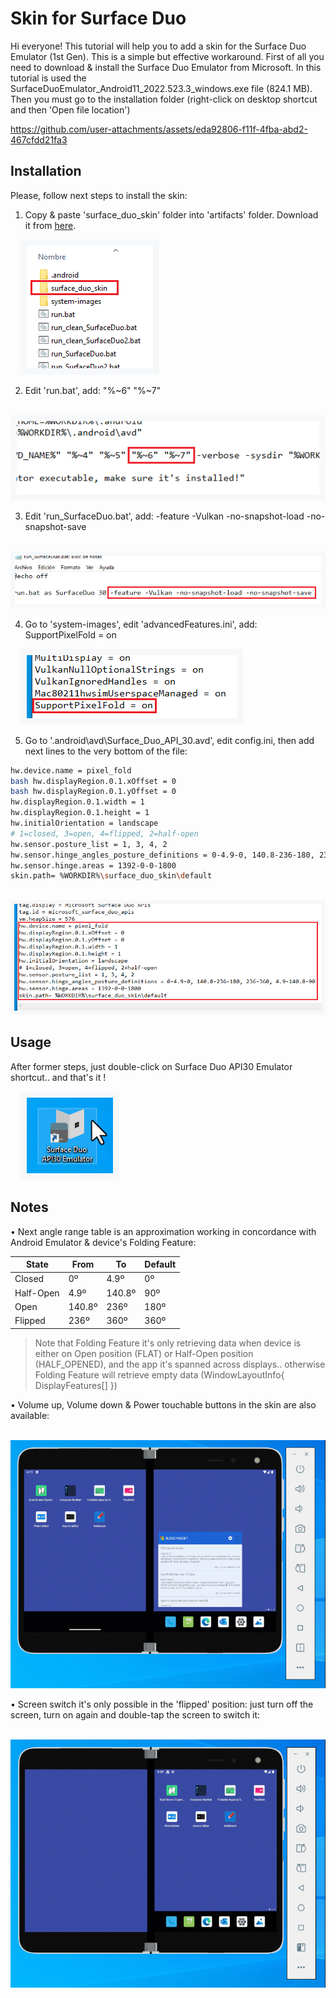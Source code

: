 # Skin for Surface Duo

Hi everyone! This tutorial will help you to add a skin for the Surface Duo Emulator (1st Gen). This is a simple but effective workaround. First of all you need to download & install the Surface Duo Emulator from Microsoft. In this tutorial is used the SurfaceDuoEmulator_Android11_2022.523.3_windows.exe file (824.1 MB).
Then you must go to the installation folder (right-click on desktop shortcut and then 'Open file location')

https://github.com/user-attachments/assets/eda92806-f11f-4fba-abd2-467cfdd21fa3

## Installation

Please, follow next steps to install the skin:

1. Copy & paste 'surface_duo_skin' folder into 'artifacts' folder. Download it from [here](https://github.com/PabloAza89/surface-duo-skin/archive/refs/heads/main.zip).

    <img src="./utils/step1.png" alt="Step1">
    
2. Edit 'run.bat', add: "%~6" "%~7"

    <img src="./utils/step2.png" alt="Step2">

3. Edit 'run_SurfaceDuo.bat', add: -feature -Vulkan -no-snapshot-load -no-snapshot-save

    <img src="./utils/step3.png" alt="Step3">

4. Go to 'system-images', edit 'advancedFeatures.ini', add: SupportPixelFold = on

    <img src="./utils/step4.png" alt="Step4">

5. Go to '.android\avd\Surface_Duo_API_30.avd', edit config.ini, then add next lines to the very bottom of the file:

```bash
hw.device.name = pixel_fold
bash hw.displayRegion.0.1.xOffset = 0
bash hw.displayRegion.0.1.yOffset = 0
hw.displayRegion.0.1.width = 1
hw.displayRegion.0.1.height = 1
hw.initialOrientation = landscape
# 1=closed, 3=open, 4=flipped, 2=half-open
hw.sensor.posture_list = 1, 3, 4, 2
hw.sensor.hinge_angles_posture_definitions = 0-4.9-0, 140.8-236-180, 236-360, 4.9-140.8-90
hw.sensor.hinge.areas = 1392-0-0-1800
skin.path= %WORKDIR%\surface_duo_skin\default
```

    <img src="./utils/step5.png" alt="Step5">

## Usage

After former steps, just double-click on Surface Duo API30 Emulator shortcut.. and that's it !

    <img src="./utils/step6.png" alt="Step6">

## Notes

• Next angle range table is an approximation working in concordance with Android Emulator & device's Folding Feature:

| State | From | To | Default |
| ----- | ---- | -- | ------- |
| Closed | 0º | 4.9º | 0º |
| Half-Open | 4.9º | 140.8º | 90º |
| Open | 140.8º | 236º | 180º |
| Flipped | 236º | 360º | 360º |
    
> Note that Folding Feature it's only retrieving data when device is either on Open position (FLAT) or Half-Open position (HALF_OPENED), and the app it's spanned across displays.. otherwise Folding Feature will retrieve empty data (WindowLayoutInfo{ DisplayFeatures[] })

• Volume up, Volume down & Power touchable buttons in the skin are also available:

    <img width="550" src="./utils/gif1.gif" alt="gif1">

• Screen switch it's only possible in the 'flipped' position: just turn off the screen, turn on again and double-tap the screen to switch it:

    <img width="550" src="./utils/gif2.gif" alt="gif2">
